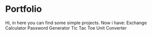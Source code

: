 # Portfolio
Hi, in here you can find some simple projects. Now i have:
Exchange Calculator
Password Generator
Tic Tac Toe
Unit Converter
